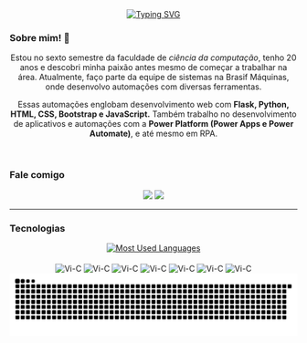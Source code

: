<!-- Olá mundo animado -->
<div align="center">
  <a href="https://git.io/typing-svg">
    <img src="https://readme-typing-svg.demolab.com?font=Exo+2&weight=600&size=30&pause=1000&color=B000FF&center=true&vCenter=true&random=false&height=40&lines=Ol%C3%A1+mundo!;Me+chamo+Vitor+Oliveira." alt="Typing SVG" />
  </a>
</div>

<!-- Sobre mim -->
<div align="center">
  <h3 align="left"><b>Sobre mim! 👋</b></h3>
  <p>Estou no sexto semestre da faculdade de <i>ciência da computação</i>, tenho 20 anos e descobri minha paixão antes mesmo de começar a trabalhar na área. Atualmente, faço parte da equipe de sistemas na Brasif Máquinas, onde desenvolvo automações com diversas ferramentas.</p>
  <p>Essas automações englobam desenvolvimento web com <b>Flask, Python, HTML, CSS, Bootstrap e JavaScript.</b> Também trabalho no desenvolvimento de aplicativos e automações com a <b>Power Platform (Power Apps e Power Automate)</b>, e até mesmo em RPA.</p>
  <br>
  <h3 align="left"><b>Fale comigo</b></h3>
  <!-- Contatos -->
  <a href="https://www.linkedin.com/in/vitor-oliveira-302558228" target="_blank"><img src="https://img.shields.io/badge/LinkedIn-0077B5?style=for-the-badge&logo=linkedin&logoColor=white"></a> <!-- LinkedIn -->
  <a href="https://www.instagram.com/vituuu.pdf/" target="_blank"><img src="https://img.shields.io/badge/Instagram-E4405F?style=for-the-badge&logo=instagram&logoColor=white"></a> <!-- Instagram -->
  <br>
</div>

<hr>

<!-- Tecnologias -->
<div align="center">
  <h3 align="left"><b>Tecnologias</b></h3>
  <a href="https://github.com/vitoroliveirasilva/github-readme-stats">
    <img src="https://github-readme-stats-git-masterrstaa-rickstaa.vercel.app/api/top-langs/?username=vitoroliveirasilva&line_height=10&card_width=290&layout=compact&hide_title=false&count_private=true&langs_count=4&show_icons=true&title_color=B000FFFF&hide=html,css&bg_color=000&text_color=8B8B8B&border_radius=3&border_color=B000FFFF&count_private=true" alt="Most Used Languages">
  </a>
  <br>
  <br>
  <img align="center" alt="Vi-C" height="30" width="40" src="https://cdn.jsdelivr.net/gh/devicons/devicon/icons/html5/html5-original.svg"/>
  <img align="center" alt="Vi-C" height="30" width="40" src="https://cdn.jsdelivr.net/gh/devicons/devicon/icons/css3/css3-original.svg"/>
  <img align="center" alt="Vi-C" height="30" width="40" src="https://cdn.jsdelivr.net/gh/devicons/devicon/icons/javascript/javascript-original.svg"/>
  <img align="center" alt="Vi-C" height="30" width="40" src="https://cdn.jsdelivr.net/gh/devicons/devicon/icons/python/python-original.svg"/>
  <img align="center" alt="Vi-C" height="30" width="40" src="https://cdn.jsdelivr.net/gh/devicons/devicon/icons/flask/flask-original.svg"/>
  <img align="center" alt="Vi-C" height="30" width="40" src="https://cdn.jsdelivr.net/gh/devicons/devicon/icons/c/c-original.svg"/> 
  <img align="center" alt="Vi-C" height="30" width="40" src="https://cdn.jsdelivr.net/gh/devicons/devicon/icons/arduino/arduino-original-wordmark.svg"/>       
</div>

<!-- Cobrinha commits -->
<div align="center">
  <picture>
    <source media="(prefers-color-scheme: dark)" srcset="https://raw.githubusercontent.com/vitoroliveirasilva/vitoroliveirasilva/output/github-contribution-grid-snake-dark.svg">
    <source media="(prefers-color-scheme: light)" srcset="https://raw.githubusercontent.com/vitoroliveirasilva/vitoroliveirasilva/output/github-contribution-grid-snake-dark.svg">
    <img alt="github contribution grid snake animation" src="https://raw.githubusercontent.com/vitoroliveirasilva/vitoroliveirasilva/output/github-contribution-grid-snake.svg">
  </picture>
</div>
